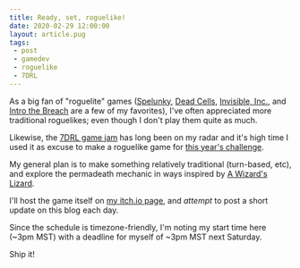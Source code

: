 ```yaml
---
title: Ready, set, roguelike!
date: 2020-02-29 12:00:00
layout: article.pug
tags:
 - post
 - gamedev
 - roguelike
 - 7DRL
---
```

As a big fan of "roguelite" games ([Spelunky](https://spelunkyworld.com), [Dead Cells](https://dead-cells.com),  [Invisible, Inc.](https://www.klei.com/games/invisible-inc), and [Intro the Breach](http://subsetgames.com/itb.html) are a few of my favorites), I've often appreciated more traditional roguelikes; even though I don't play them quite as much.

Likewise, the [7DRL game jam](https://7drl.com) has long been on my radar and it's high time I used it as excuse to make a roguelike game for [this year's challenge](https://itch.io/jam/7drl-challenge-2020).

My general plan is to make something relatively traditional (turn-based, etc), and explore the permadeath mechanic in ways inspired by [A Wizard's Lizard](http://www.wizardslizard.com).

I'll host the game itself on [my itch.io page](https://gosub.itch.io), and *attempt* to post a short update on this blog each day.

Since the schedule is timezone-friendly, I'm noting my start time here (~3pm MST) with a deadline for myself of ~3pm MST next Saturday.

Ship it!
